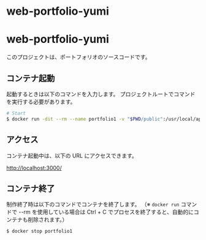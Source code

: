 # web-portfolio-yumi
# web-portfolio-yumi

このプロジェクトは、ポートフォリオのソースコードです。

## コンテナ起動

起動するときは以下のコマンドを入力します。
プロジェクトルートでコマンドを実行する必要があります。

```sh
# Start
$ docker run -dit --rm --name portfolio1 -v "$PWD/public":/usr/local/apache2/htdocs/ -p 3000:80 httpd:2.4-alpine
```

## アクセス

コンテナ起動中は、以下の URL にアクセスできます。

<http://localhost:3000/>

## コンテナ終了

制作終了時は以下のコマンドでコンテナを終了します。
（※ `docker run` コマンドで --rm を使用している場合は Ctrl + C でプロセスを終了すると、自動的にコンテナも削除されます。）

```sh
$ docker stop portfolio1
```
